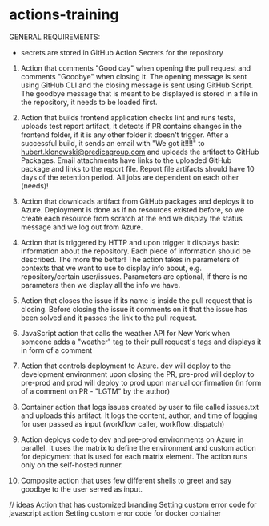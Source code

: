 # actions-training

GENERAL REQUIREMENTS:
- secrets are stored in GitHub Action Secrets for the repository

1. Action that comments "Good day" when opening the pull request and comments "Goodbye" when closing it. The opening message is sent using GitHub CLI and the closing message is sent using GitHub Script.
The goodbye message that is meant to be displayed is stored in a file in the repository, it needs to be loaded first.

2. Action that builds frontend application checks lint and runs tests, uploads test report artifact, it detects if PR contains changes in the frontend folder, if it is any other folder it doesn't trigger. 
After a successful build, it sends an email with "We got it!!!!" to hubert.klonowski@predicagroup.com and uploads the artifact to GitHub Packages.
Email attachments have links to the uploaded GitHub package and links to the report file.
Report file artifacts should have 10 days of the retention period.
All jobs are dependent on each other (needs)!

3. Action that downloads artifact from GitHub packages and deploys it to Azure. 
Deployment is done as if no resources existed before, so we create each resource from scratch at the end we display the status message and we log out from Azure.

4. Action that is triggered by HTTP and upon trigger it displays basic information about the repository. Each piece of information should be described. The more the better!
The action takes in parameters of contexts that we want to use to display info about, e.g. repository/certain user/issues. Parameters are optional, if there is no parameters then we display all the info we have.

5. Action that closes the issue if its name is inside the pull request that is closing. 
Before closing the issue it comments on it that the issue has been solved and it passes the link to the pull request.

6. JavaScript action that calls the weather API for New York when someone adds a "weather" tag to their pull request's tags and displays it in form of a comment

7. Action that controls deployment to Azure. dev will deploy to the development environment upon closing the PR, pre-prod will deploy to pre-prod and prod will deploy to prod upon manual confirmation (in form of a comment on PR - "LGTM" by the author)

8. Container action that logs issues created by user to file called issues.txt and uploads this artifact.
It logs the content, author, and time of logging for user passed as input (workflow caller, workflow_dispatch)

9. Action deploys code to dev and pre-prod environments on Azure in parallel.
It uses the matrix to define the environment and custom action for deployment that is used for each matrix element.
The action runs only on the self-hosted runner.

10. Composite action that uses few different shells to greet and say goodbye to the user served as input.


// ideas
Action that has customized branding
Setting custom error code for javascript action
Setting custom error code for docker container
